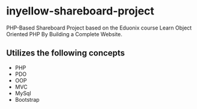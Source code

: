 # inyellow-shareboard-project
PHP-Based Shareboard Project based on the Eduonix course  Learn Object Oriented PHP By Building a Complete Website.

## Utilizes the following concepts
* PHP
* PDO
* OOP
* MVC
* MySql
* Bootstrap


